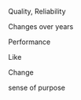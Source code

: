 ---
---

Quality, Reliability 

Changes over years 

Performance 

Like

Change

sense of purpose 

